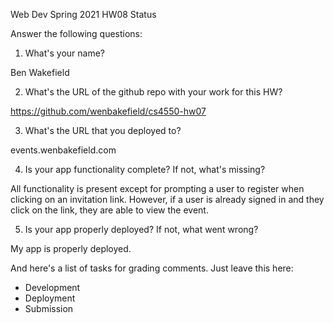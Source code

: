 Web Dev Spring 2021 HW08 Status

Answer the following questions:


1. What's your name?

Ben Wakefield



2. What's the URL of the github repo with your work for this HW?

https://github.com/wenbakefield/cs4550-hw07



3. What's the URL that you deployed to?

events.wenbakefield.com



4. Is your app functionality complete? If not, what's missing?

All functionality is present except for prompting a user to
register when clicking on an invitation link. However, if a user
is already signed in and they click on the link, they are able
to view the event.



5. Is your app properly deployed? If not, what went wrong?

My app is properly deployed.





And here's a list of tasks for grading comments. Just leave this here:
 - Development
 - Deployment
 - Submission
